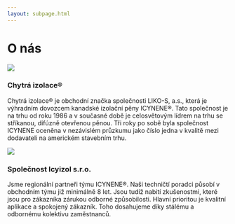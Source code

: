 ```yaml
---
layout: subpage.html
---
```


<!--<section><div>-->

# O nás

<!--</div></section>-->

<!--<section><div>-->

<!--<div class="grid o-nas"><div class="col">-->

![](/assets/original/icynene_logo.png)

### Chytrá izolace®

Chytrá izolace® je obchodní značka společnosti LIKO-S, a.s., která je výhradním dovozcem kanadské izolační pěny ICYNENE®. Tato společnost je na trhu od roku 1986 a v současné době je celosvětovým lídrem na trhu se stříkanou, difúzně otevřenou pěnou. Tři roky po sobě byla společnost ICYNENE oceněna v nezávislém průzkumu jako číslo jedna v kvalitě mezi dodavateli na americkém stavebním trhu.

<!--</div><div class="col">-->

![](/assets/original/icyizol_logo.png)

### Společnost Icyizol s.r.o.

Jsme regionální partneři týmu ICYNENE®. Naši techničtí poradci působí v obchodním týmu již minimálně 8 let. Jsou tudíž nabití zkušenostmi, které jsou pro zákazníka zárukou odborné způsobilosti. Hlavní prioritou je kvalitní aplikace a spokojený zákazník. Toho dosahujeme díky stálému a odbornému kolektivu zaměstnanců.

<!--</div></div>-->

<!--</div></section>-->

